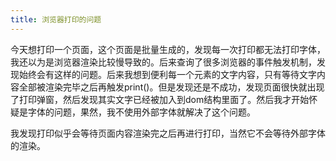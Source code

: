 ```yaml
---
title: 浏览器打印的问题
---
```

今天想打印一个页面，这个页面是批量生成的，发现每一次打印都无法打印字体，我还以为是浏览器渲染比较慢导致的。后来查询了很多浏览器的事件触发机制，发现始终会有这样的问题。后来我想到便利每一个元素的文字内容，只有等待文字内容全部被渲染完毕之后再触发print()。但是发现还是不成功，发现页面很快就出现了打印弹窗，然后发现其实文字已经被加入到dom结构里面了。然后我才开始怀疑是字体的问题，果然，我不使用外部字体就解决了这个问题。

我发现打印似乎会等待页面内容渲染完之后再进行打印，当然它不会等待外部字体的渲染。
